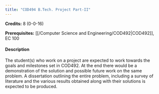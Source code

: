 ```yaml
---
title: "COD494 B.Tech. Project Part-II"
---
```

**Credits:** 8 (0-0-16)

**Prerequisites:** [[/Computer Science and Engineering/COD492|COD492]], EC 100

#### Description
The student(s) who work on a project are expected to work towards the goals and milestones set in COD492. At the end there would be a demonstration of the solution and possible future work on the same problem. A dissertation outlining the entire problem, including a survey of literature and the various results obtained along with their solutions is expected to be produced.